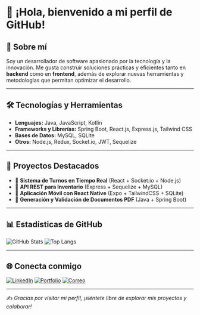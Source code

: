 # 👋 ¡Hola, bienvenido a mi perfil de GitHub!

## 🚀 Sobre mí
Soy un desarrollador de software apasionado por la tecnología y la innovación. Me gusta construir soluciones prácticas y eficientes tanto en **backend** como en **frontend**, además de explorar nuevas herramientas y metodologías que permitan optimizar el desarrollo.

---

## 🛠️ Tecnologías y Herramientas
- **Lenguajes:** Java, JavaScript, Kotlin
- **Frameworks y Librerías:** Spring Boot, React.js, Express.js, Tailwind CSS
- **Bases de Datos:** MySQL, SQLite
- **Otros:** Node.js, Redux, Socket.io, JWT, Sequelize

---

## 📂 Proyectos Destacados
- 🔹 **Sistema de Turnos en Tiempo Real** (React + Socket.io + Node.js)
- 🔹 **API REST para Inventario** (Express + Sequelize + MySQL)
- 🔹 **Aplicación Móvil con React Native** (Expo + TailwindCSS + SQLite)
- 🔹 **Generación y Validación de Documentos PDF** (Java + Spring Boot)

---

## 📊 Estadísticas de GitHub
![GitHub Stats](https://github-readme-stats.vercel.app/api?username=BYRONUSERNAME&show_icons=true&theme=tokyonight)
![Top Langs](https://github-readme-stats.vercel.app/api/top-langs/?username=BYRONUSERNAME&layout=compact&theme=tokyonight)

---

## 🌐 Conecta conmigo
[![LinkedIn](https://img.shields.io/badge/LinkedIn-blue?logo=linkedin&logoColor=white)](https://linkedin.com/in/TU-LINKEDIN)
[![Portfolio](https://img.shields.io/badge/Portafolio-web?logo=vercel&logoColor=white&color=green)](https://TU-PORTAFOLIO.com)
[![Correo](https://img.shields.io/badge/Email-contacto-blue?logo=gmail)](mailto:TU-EMAIL@gmail.com)

---

✍️ _Gracias por visitar mi perfil, ¡siéntete libre de explorar mis proyectos y colaborar!_
